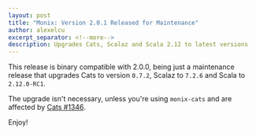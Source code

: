 ```yaml
---
layout: post
title: "Monix: Version 2.0.1 Released for Maintenance"
author: alexelcu
excerpt_separator: <!--more-->
description: Upgrades Cats, Scalaz and Scala 2.12 to latest versions
---
```


This release is binary compatible with 2.0.0, being just a maintenance
release that upgrades Cats to version `0.7.2`, Scalaz to `7.2.6` and
Scala to `2.12.0-RC1`.

The upgrade isn't necessary, unless you're using `monix-cats` and are
affected by [Cats #1346](https://github.com/typelevel/cats/issues/1346).

Enjoy!
